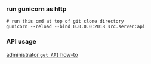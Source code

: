 ### run gunicorn as http
```shell
# run this cmd at top of git clone directory
gunicorn --reload --bind 0.0.0.0:2018 src.server:api
```

### API usage
[administrator `get API` how-to](doc/api-howto.md)